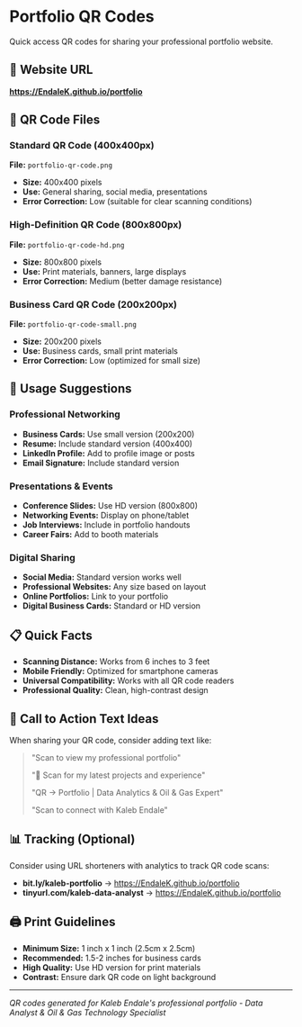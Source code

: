 # Portfolio QR Codes

Quick access QR codes for sharing your professional portfolio website.

## 🔗 Website URL
**https://EndaleK.github.io/portfolio**

## 📱 QR Code Files

### Standard QR Code (400x400px)
**File:** `portfolio-qr-code.png`
- **Size:** 400x400 pixels
- **Use:** General sharing, social media, presentations
- **Error Correction:** Low (suitable for clear scanning conditions)

### High-Definition QR Code (800x800px)
**File:** `portfolio-qr-code-hd.png`
- **Size:** 800x800 pixels
- **Use:** Print materials, banners, large displays
- **Error Correction:** Medium (better damage resistance)

### Business Card QR Code (200x200px)
**File:** `portfolio-qr-code-small.png`
- **Size:** 200x200 pixels
- **Use:** Business cards, small print materials
- **Error Correction:** Low (optimized for small size)

## 💼 Usage Suggestions

### Professional Networking
- **Business Cards:** Use small version (200x200)
- **Resume:** Include standard version (400x400)
- **LinkedIn Profile:** Add to profile image or posts
- **Email Signature:** Include standard version

### Presentations & Events
- **Conference Slides:** Use HD version (800x800)
- **Networking Events:** Display on phone/tablet
- **Job Interviews:** Include in portfolio handouts
- **Career Fairs:** Add to booth materials

### Digital Sharing
- **Social Media:** Standard version works well
- **Professional Websites:** Any size based on layout
- **Online Portfolios:** Link to your portfolio
- **Digital Business Cards:** Standard or HD version

## 📋 Quick Facts
- **Scanning Distance:** Works from 6 inches to 3 feet
- **Mobile Friendly:** Optimized for smartphone cameras
- **Universal Compatibility:** Works with all QR code readers
- **Professional Quality:** Clean, high-contrast design

## 🎯 Call to Action Text Ideas
When sharing your QR code, consider adding text like:

> "Scan to view my professional portfolio"
>
> "📱 Scan for my latest projects and experience"
>
> "QR → Portfolio | Data Analytics & Oil & Gas Expert"
>
> "Scan to connect with Kaleb Endale"

## 📊 Tracking (Optional)
Consider using URL shorteners with analytics to track QR code scans:
- **bit.ly/kaleb-portfolio** → https://EndaleK.github.io/portfolio
- **tinyurl.com/kaleb-data-analyst** → https://EndaleK.github.io/portfolio

## 🖨️ Print Guidelines
- **Minimum Size:** 1 inch x 1 inch (2.5cm x 2.5cm)
- **Recommended:** 1.5-2 inches for business cards
- **High Quality:** Use HD version for print materials
- **Contrast:** Ensure dark QR code on light background

---
*QR codes generated for Kaleb Endale's professional portfolio - Data Analyst & Oil & Gas Technology Specialist*